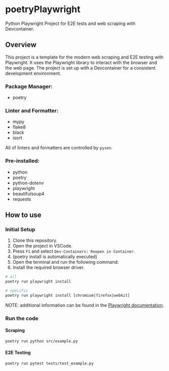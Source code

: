 # poetryPlaywright

Python Playwright Project for E2E tests and web scraping with Devcontainer.

## Overview

This project is a template for the modern web scraping and E2E testing with Playwright. It uses the Playwright library to interact with the browser and the web page. The project is set up with a Devcontainer for a consistent development environment.

### Package Manager:

- poetry

### Linter and Formatter:

- mypy
- flake8
- black
- isort

All of linters and formatters are controlled by `pysen`.

### Pre-installed:

- python
- poetry
- python-dotenv
- playwright
- beautifulsoup4
- requests

## How to use

### Initial Setup

1. Clone this repository.
2. Open the project in VSCode.
3. Press `F1` and select `Dev-Containers: Reopen in Container`.
4. (poetry install is automatically executed)
5. Open the terminal and run the following command:
6. Install the required browser driver.

```bash
# all
poetry run playwright install

# specific
poetry run playwright install [chromium|firefox|webkit]
```

NOTE: additional information can be found in the [Playwright documentation](https://playwright.dev/python/docs/intro).

### Run the code

#### Scraping

```bash
poetry run python src/example.py
```

#### E2E Testing

```bash
poetry run pytest tests/test_example.py
```
